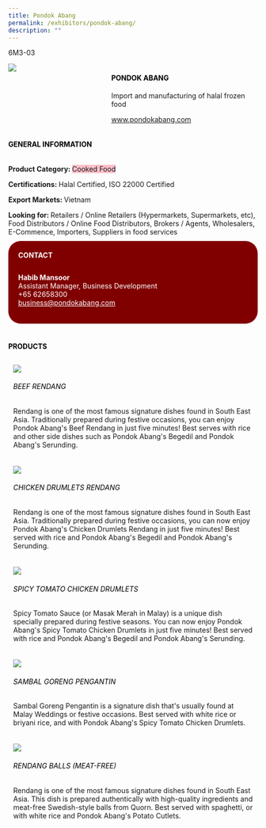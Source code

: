 ```yaml
---
title: Pondok Abang
permalink: /exhibitors/pondok-abang/
description: ""
---
```

<head>
	<div class="flex-paragraph">
		<!--hi there! this is a comment and will provide you with instructional guides-->
		<!--insert booth number here!-->
		<p style="text-transform: uppercase">6M3-03</p></div>
			<div class="flex-container" style="display: flex; flex-wrap: wrap;">
				<!--insert DOWNLOAD link of company logo between the " marks!-->
			<div class="card sgds" style="flex: 1 1 40%; display: block;"><img src="https://drive.google.com/u/0/uc?id=1wgAZnixU243GIHzL-ksohhqnGzxvJicF&export=download"></div>
	<div class="card-sgds" style="flex: 1 1 58%; display: block; margin-left: 3px">
		<h4 style="text-transform: uppercase; color: black;"><!--insert the exhibitor's name between the <b> tags here--><b>Pondok Abang</b></h4><!--insert the exhibitor's description between the <p> tags here-->
		<p>Import and manufacturing of halal frozen food</p>
		<!--insert the exhibitor's website link, making sure there is "https:// www." present please. make sure the entire https link goes in between the " marks-->
		<p><a href="https://www.pondokabang.com" target="_blank"><!--insert the www website link here (no need for https)-->www.pondokabang.com</a></p>
	</div>
</div>
</head>

<body>
	<h4 style="text-transform: uppercase; color: black;"><b>General Information</b></h4>
		<div class="flex-container" style="display: flex; flex-wrap: wrap;">
			<div class="card sgds" style="flex: 1 1 65%; display: block; align-self: stretch">
			<div class="flex-paragraph">
			<p><b>Product Category: </b><span style=" background-color: pink; border-radius: 10 px;"><!--insert the exhibitor's pdt cat between the <p> tags here-->Cooked Food</span></p> 
				<p><b>Certifications: </b><!--insert all the exhibitor's certifications between the </b> and </p> here-->Halal Certified, ISO 22000 Certified</p>
			<p><b>Export Markets: </b><!--insert all the exhibitor's export markets between the </b> and </p> here-->Vietnam</p>
			<p style="margin-bottom: 10px;"><b>Looking for: </b><!--insert all the exhibitor's potential business partners between the </b> and </p> here-->Retailers / Online Retailers (Hypermarkets, Supermarkets, etc), Food Distributors / Online Food Distributors, Brokers / Agents, Wholesalers, E-Commence, Importers, Suppliers in food services</p>
			</div>
		</div>
		<div class="card sgds" style="flex: 1 1 35%; padding: 10px; display: block; background-color: maroon; border-radius: 25px; align-self: center;">
		<h4 style="color: white; margin-top: 10px; margin-left: 10px;">CONTACT</h4>
		<div class="flex-paragraph">
			<!--replace with exhibitor's: -->
			<p style="padding: 10px; color: white;"><b><!-- POC name-->Habib Mansoor</b><br><!-- designation-->Assistant Manager, Business Development<br><!--contact number-->+65 62658300<br><!-- for linking purposes, insert their email after "mailto:"...--><a href="mailto:business@pondokabang.com" style="color: white;"><!--...and also include the display email before </a> here-->business@pondokabang.com</a></p>
		</div>
			</div>
		</div>
	<br>
		<h4 style="text-transform: uppercase; color: black;"><b>products</b></h4>
<div style="display: flex; flex-wrap: wrap;">
  <div class="card sgds" style="flex: 1 1 47%; margin: 10px; display: block;"><!--insert the exhibitor's DOWNLOAD image for product between the " marks here-->
	<div class="flex-image" style="display: block;"><img src=https://drive.google.com/u/0/uc?id=1HKIAT5AAyKmbO710-moMyLfC2OX-JgHl&export=download"></div>
	<div class="flex-paragraph">
		<h6 style="text-transform: uppercase; color: black;"><!--insert product name before </h6> and product description after <p>-->Beef Rendang</h6>
		<p>Rendang is one of the most famous signature dishes found in South East Asia. Traditionally prepared during festive occasions, you can enjoy Pondok Abang's Beef Rendang in just five minutes! Best serves with rice and other side dishes such as Pondok Abang's Begedil and Pondok Abang's Serunding.</p></div>
	</div>
		<div class="card sgds" style="flex: 1 1 47%; margin: 10px; display: block;">
		<div class="flex-image" style="display: block;"><img src="https://drive.google.com/u/0/uc?id=1qn8BUAo91L1WtdgMoHgVKdPw1AOmFLeS&export=download"></div>
	<div class="flex-paragraph">
		<h6 style="text-transform: uppercase; color: black;">Chicken Drumlets Rendang</h6>
		<p>Rendang is one of the most famous signature dishes found in South East Asia. Traditionally prepared during festive occasions, you can now enjoy Pondok Abang's Chicken Drumlets Rendang in just five minutes! Best served with rice and Pondok Abang's Begedil and Pondok Abang's Serunding.</p></div>
	</div>
		<div class="card sgds" style="flex: 1 1 47%; margin: 10px; display: block;">
		<div class="flex-image" style="display: block;"><img src="https://drive.google.com/u/0/uc?id=1AxZwMxpR0aAlsEfP9GpgvOFF8JjwcxBH&export=download"></div>
	<div class="flex-paragraph">
		<h6 style="text-transform: uppercase; color: black;">Spicy Tomato Chicken Drumlets</h6>
		<p>Spicy Tomato Sauce (or Masak Merah in Malay) is a unique dish specially prepared during festive seasons. You can now enjoy Pondok Abang's Spicy Tomato Chicken Drumlets in just five minutes! Best served with rice and Pondok Abang's Begedil and Pondok Abang's Serunding.</p></div>
		</div>
		<div class="card sgds" style="flex: 1 1 47%; margin: 10px; display: block;">
		<div class="flex-image" style="display: block;"><img src=https://drive.google.com/u/0/uc?id=1ITb8QW8mM9D2D-GkXnXRy36-mGfuHtiJ&export=download"></div>
	<div class="flex-paragraph">
		<h6 style="text-transform: uppercase; color: black;">Sambal Goreng Pengantin</h6>
		<p>Sambal Goreng Pengantin is a signature dish that's usually found at Malay Weddings or festive occasions. Best served with white rice or briyani rice, and with Pondok Abang's Spicy Tomato Chicken Drumlets. </p></div>
	</div>
		<div class="card sgds" style="flex: 1 1 47%; margin: 10px; display: block;">
		<div class="flex-image" style="display: block;"><img src="https://drive.google.com/u/0/uc?id=1T2BMJhz_tT8F14D4XEs6oBZxyH72CQML&export=download"></div>
	<div class="flex-paragraph">
		<h6 style="text-transform: uppercase; color: black;">Rendang Balls (meat-free)</h6>
		<p>Rendang is one of the most famous signature dishes found in South East Asia. This dish is prepared authentically with high-quality ingredients and meat-free Swedish-style balls from Quorn. Best served with spaghetti, or with white rice and Pondok Abang's Potato Cutlets.</p></div>
	</div>
	<!--don't delete these 2 tags. double check how the layout looks on the right too and lemme know if there are any problems! thank u so much for ur hardwork!-->
	</div>
</body>